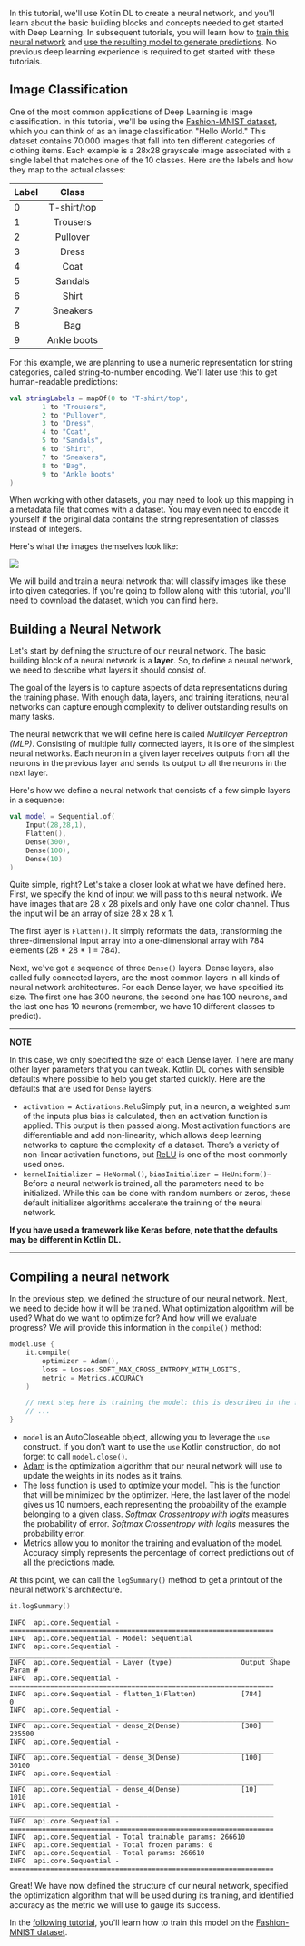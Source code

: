 In this tutorial, we'll use Kotlin DL to create a neural network, and you'll learn about the basic building blocks and concepts needed to get started with Deep Learning. 
In subsequent tutorials, you will learn how to [train this neural network](training_a_model.md) and [use the resulting model to generate predictions](loading_trained_model_for_inference.md). 
No previous deep learning experience is required to get started with these tutorials.

## Image Classification

One of the most common applications of Deep Learning is image classification. 
In this tutorial, we'll be using the [Fashion-MNIST dataset](https://github.com/zalandoresearch/fashion-mnist), which you can think of as an image classification "Hello World." 
This dataset contains 70,000 images that fall into ten different categories of clothing items. 
Each example is a 28x28 grayscale image associated with a single label that matches one of the 10 classes. 
Here are the labels and how they map to the actual classes:

| Label        | Class           | 
| ------------- |:-------------:| 
| 0      | T-shirt/top | 
| 1      | Trousers |
| 2      | Pullover |
| 3      | Dress |
| 4      | Coat |
| 5      | Sandals |
| 6      | Shirt |
| 7      | Sneakers |
| 8      | Bag |
| 9      | Ankle boots |

For this example, we are planning to use a numeric representation for string categories, called string-to-number encoding. 
We'll later use this to get human-readable predictions:

```kotlin
val stringLabels = mapOf(0 to "T-shirt/top",
        1 to "Trousers",
        2 to "Pullover",
        3 to "Dress",
        4 to "Coat",
        5 to "Sandals",
        6 to "Shirt",
        7 to "Sneakers",
        8 to "Bag",
        9 to "Ankle boots"
)
```
When working with other datasets, you may need to look up this mapping in a metadata file that comes with a dataset. 
You may even need to encode it yourself if the original data contains the string representation of classes instead of integers.

Here's what the images themselves look like:
 
![](images/fashion-mnist-sprite.png)

We will build and train a neural network that will classify images like these into given categories. 
If you're going to follow along with this tutorial, you'll need to download the dataset, which you can find [here](https://github.com/zalandoresearch/fashion-mnist).

## Building a Neural Network

Let's start by defining the structure of our neural network. The basic building block of a neural network is a **layer**. 
So, to define a neural network, we need to describe what layers it should consist of. 
 
The goal of the layers is to capture aspects of data representations during the training phase. 
With enough data, layers, and training iterations, 
neural networks can capture enough complexity to deliver outstanding results on many tasks.

The neural network that we will define here is called _Multilayer Perceptron (MLP)_. 
Consisting of multiple fully connected layers, it is one of the simplest neural networks. 
Each neuron in a given layer receives outputs from all the neurons in the previous layer and sends its output to all the neurons in the next layer.

Here's how we define a neural network that consists of a few simple layers in a sequence:
  
```kotlin
val model = Sequential.of(
    Input(28,28,1),
    Flatten(),
    Dense(300),
    Dense(100),
    Dense(10)
)
```

Quite simple, right? Let's take a closer look at what we have defined here. 
First, we specify the kind of input we will pass to this neural network. 
We have images that are 28 x 28 pixels and only have one color channel. 
Thus the input will be an array of size 28 x 28 x 1.

The first layer is `Flatten()`. It simply reformats the data, 
transforming the three-dimensional input array into a one-dimensional array 
with 784 elements (28 * 28 * 1 = 784).

Next, we've got a sequence of three `Dense()` layers. 
Dense layers, also called fully connected layers, 
are the most common layers in all kinds of neural network architectures. 
For each Dense layer, we have specified its size. 
The first one has 300 neurons, the second one has 100 neurons, 
and the last one has 10 neurons (remember, we have 10 different classes to predict).

---
**NOTE**

In this case, we only specified the size of each Dense layer. 
There are many other layer parameters that you can tweak. 
Kotlin DL comes with sensible defaults where possible to help you get started quickly. 
Here are the defaults that are used for `Dense` layers: 
* `activation = Activations.Relu`Simply put, in a neuron, 
a weighted sum of the inputs plus bias is calculated, then an activation function is applied. 
This output is then passed along. 
Most activation functions are differentiable and add non-linearity, which allows deep learning networks to capture the complexity of a dataset. 
There’s a variety of non-linear activation functions, but [ReLU](https://en.wikipedia.org/wiki/Rectifier_(neural_networks)) is one of the most commonly used ones. 
* `kernelInitializer = HeNormal()`, `biasInitializer = HeUniform()`– Before a neural network is trained, all the parameters need to be initialized. 
While this can be done with random numbers or zeros, these default initializer algorithms accelerate the training of the neural network.  
 
**If you have used a framework like Keras before, note that the defaults may be different in Kotlin DL.**  

--- 

## Compiling a neural network 
In the previous step, we defined the structure of our neural network. 
Next, we need to decide how it will be trained. What optimization algorithm will be used? 
What do we want to optimize for? And how will we evaluate progress? 
We will provide this information in the `compile()` method:
    
```kotlin
model.use {
    it.compile(
        optimizer = Adam(),
        loss = Losses.SOFT_MAX_CROSS_ENTROPY_WITH_LOGITS,
        metric = Metrics.ACCURACY
    )

    // next step here is training the model: this is described in the following tutorial
    // ...
}
```

* `model`  is an AutoCloseable object, allowing you to leverage the `use` construct. If you don’t want to use the `use` Kotlin construction, do not forget to call `model.close()`. 
* [Adam](https://arxiv.org/abs/1412.6980) is the optimization algorithm that our neural network will use to update the weights in its nodes as it trains.
* The loss function is used to optimize your model. 
This is the function that will be minimized by the optimizer. 
Here, the last layer of the model gives us 10 numbers, each representing the probability of the example belonging to a given class. 
*Softmax Crossentropy with logits* measures the probability of error. *Softmax Crossentropy with logits* measures the probability error. 
* Metrics allow you to monitor the training and evaluation of the model. Accuracy simply represents the percentage of correct predictions out of all the predictions made.  

At this point, we can call the `logSummary()` method to get a printout of the neural network's architecture. 

```kotlin
it.logSummary()
```

```
INFO  api.core.Sequential - =================================================================
INFO  api.core.Sequential - Model: Sequential
INFO  api.core.Sequential - _________________________________________________________________
INFO  api.core.Sequential - Layer (type)                 Output Shape              Param #   
INFO  api.core.Sequential - =================================================================
INFO  api.core.Sequential - flatten_1(Flatten)           [784]                     0
INFO  api.core.Sequential - _________________________________________________________________
INFO  api.core.Sequential - dense_2(Dense)               [300]                     235500
INFO  api.core.Sequential - _________________________________________________________________
INFO  api.core.Sequential - dense_3(Dense)               [100]                     30100
INFO  api.core.Sequential - _________________________________________________________________
INFO  api.core.Sequential - dense_4(Dense)               [10]                      1010
INFO  api.core.Sequential - _________________________________________________________________
INFO  api.core.Sequential - =================================================================
INFO  api.core.Sequential - Total trainable params: 266610
INFO  api.core.Sequential - Total frozen params: 0
INFO  api.core.Sequential - Total params: 266610
INFO  api.core.Sequential - =================================================================

```
Great! We have now defined the structure of our neural network, specified the optimization algorithm that will be used during its training, and identified accuracy as the metric we will use to gauge its success.

In the [following tutorial](training_a_model.md), you'll learn how to train this model on the [Fashion-MNIST dataset](https://github.com/zalandoresearch/fashion-mnist).
